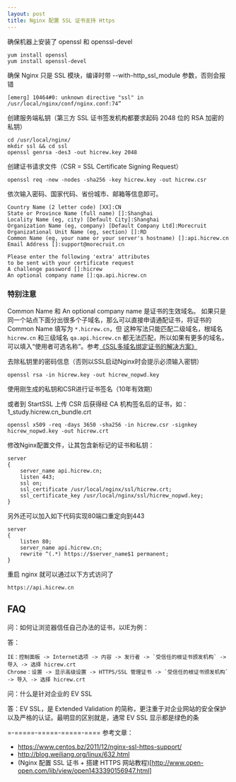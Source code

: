 ```yaml
---
layout: post
title: Nginx 配置 SSL 证书支持 Https
---
```


确保机器上安装了 openssl 和 openssl-devel

    yum install openssl
    yum install openssl-devel

确保 Nginx 只是 SSL 模块，编译时带 --with-http_ssl_module 参数，否则会报错

    [emerg] 10464#0: unknown directive "ssl" in /usr/local/nginx/conf/nginx.conf:74”

创建服务端私钥（第三方 SSL 证书签发机构都要求起码 2048 位的 RSA 加密的私钥）

    cd /usr/local/nginx/
    mkdir ssl && cd ssl
    openssl genrsa -des3 -out hicrew.key 2048

创建证书请求文件（CSR = SSL Certificate Signing Request）

    openssl req -new -nodes -sha256 -key hicrew.key -out hicrew.csr

依次输入密码、国家代码、省份城市、邮箱等信息即可。

    Country Name (2 letter code) [XX]:CN
    State or Province Name (full name) []:Shanghai
    Locality Name (eg, city) [Default City]:Shanghai
    Organization Name (eg, company) [Default Company Ltd]:Morecruit
    Organizational Unit Name (eg, section) []:RD
    Common Name (eg, your name or your server's hostname) []:api.hicrew.cn
    Email Address []:support@morecruit.cn        

    Please enter the following 'extra' attributes
    to be sent with your certificate request
    A challenge password []:hicrew
    An optional company name []:qa.api.hicrew.cn

### 特别注意

Common Name 和 An optional company name 是证书的生效域名。
如果只是同一个站点下面分出很多个子域名，那么可以直接申请通配证书，将证书的 Common Name 填写为 `*.hicrew.cn`，但 这种写法只能匹配二级域名，根域名 `hicrew.cn` 和三级域名 `qa.api.hicrew.cn` 都无法匹配，所以如果有更多的域名，可以填入“使用者可选名称”。参考[《SSL多域名绑定证书的解决方案》](http://codefine.co/2786.html)

去除私钥里的密码信息（否则以SSL启动Nginx时会提示必须输入密钥）

    openssl rsa -in hicrew.key -out hicrew_nopwd.key

使用刚生成的私钥和CSR进行证书签名（10年有效期）

或者到 StartSSL 上传 CSR 后获得经 CA 机构签名后的证书，如：1_study.hicrew.cn_bundle.crt

    openssl x509 -req -days 3650 -sha256 -in hicrew.csr -signkey hicrew_nopwd.key -out hicrew.crt

修改Nginx配置文件，让其包含新标记的证书和私钥：

    server
    {
        server_name api.hicrew.cn;
        listen 443;
        ssl on;
        ssl_certificate /usr/local/nginx/ssl/hicrew.crt;
        ssl_certificate_key /usr/local/nginx/ssl/hicrew_nopwd.key;
    }

另外还可以加入如下代码实现80端口重定向到443

    server
    {
        listen 80;
        server_name api.hicrew.cn;
        rewrite ^(.*) https://$server_name$1 permanent;
    }

重启 nginx 就可以通过以下方式访问了

    https://api.hicrew.cn

## FAQ

问：如何让浏览器信任自己办法的证书，以IE为例：

答：

    IE：控制面板 -> Internet选项 -> 内容 -> 发行者 -> `受信任的根证书颁发机构` -> 导入 -> 选择 hicrew.crt
    Chrome：设置 -> 显示高级设置 -> HTTPS/SSL 管理证书 -> `受信任的根证书颁发机构` -> 导入 -> 选择 hicrew.crt

问：什么是针对企业的 EV SSL

答：EV SSL，是 Extended Validation 的简称，更注重于对企业网站的安全保护以及严格的认证。最明显的区别就是，通常 EV SSL 显示都是绿色的条

=-=====-=====-=====-====
参考文章：

- <https://www.centos.bz/2011/12/nginx-ssl-https-support/>
- <http://blog.weiliang.org/linux/632.html>
- (Nginx 配置 SSL 证书 + 搭建 HTTPS 网站教程)[http://www.open-open.com/lib/view/open1433390156947.html]
